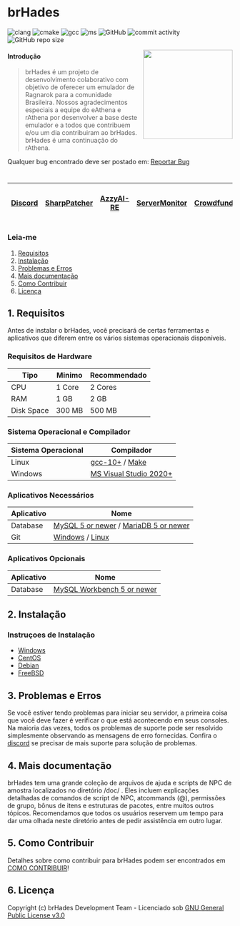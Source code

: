 # brHades

![clang](https://img.shields.io/github/actions/workflow/status/AoShinRo/brHades/build_servers_clang.yml?label=clang%20build&logo=llvm) ![cmake](https://img.shields.io/github/actions/workflow/status/AoShinRo/brHades/build_servers_cmake.yml?label=cmake%20build&logo=cmake) ![gcc](https://img.shields.io/github/actions/workflow/status/AoShinRo/brHades/build_servers_gcc.yml?label=gcc%20build&logo=gnu) ![ms](https://img.shields.io/github/actions/workflow/status/AoShinRo/brHades/build_servers_msbuild.yml?label=ms%20build&logo=visualstudio) ![GitHub](https://img.shields.io/github/license/AoShinRo/brHades.svg) ![commit activity](https://img.shields.io/github/commit-activity/w/AoShinRo/brHades) ![GitHub repo size](https://img.shields.io/github/repo-size/AoShinRo/brHades.svg)

<img src="https://cdn.discordapp.com/attachments/1177272749379567617/1289624475230408704/1727540383711.png?ex=66f97fe2&is=66f82e62&hm=5326b31ccce31df6f41888c6d0379ddee211a2527eeec79d056e89ce51425fdc&" align="right" height="200" />

#### Introdução
> brHades é um projeto de desenvolvimento colaborativo com objetivo de oferecer um emulador de Ragnarok para a comunidade Brasileira.
> Nossos agradecimentos especiais a equipe do eAthena e rAthena por desenvolver a base deste emulador e a todos que contribuem e/ou um dia contribuiram ao brHades. 
> brHades é uma continuação do rAthena.

Qualquer bug encontrado deve ser postado em: [Reportar Bug](https://github.com/AoShinRO/brHades/issues)

# 

[Discord](https://discord.com/invite/DAPWeV677z)|[SharpPatcher](https://github.com/AoShinRO/SharpPatcher)|[AzzyAI-RE](https://github.com/AoShinRO/AzzyAI-RE)|[ServerMonitor](https://github.com/AoShinRO/rAthena-ServMonitor-ByAoShinHo)|[Crowdfunding](https://brHades.org/board/crowdfunding/)|[Fork and Pull Request Q&A](https://brHades.org/board/topic/86913-pull-request-qa/)
--------|--------|--------|--------|--------|--------

### Leia-me
1. [Requisitos](#1-requisitos)
2. [Instalação](#2-instalação)
3. [Problemas e Erros](#3-problemas-e-erros)
4. [Mais documentação](#4-mais-documentação)
5. [Como Contribuir](#5-como-contribuir)
6. [Licença](#6-licença)

## 1. Requisitos
Antes de instalar o brHades, você precisará de certas ferramentas e aplicativos que
diferem entre os vários sistemas operacionais disponíveis.

### Requisitos de Hardware
Tipo | Minimo | Recommendado
------|------|------
CPU | 1 Core | 2 Cores
RAM | 1 GB | 2 GB
Disk Space | 300 MB | 500 MB

### Sistema Operacional e Compilador
Sistema Operacional | Compilador
------|------
Linux  | [gcc-10+](https://www.gnu.org/software/gcc/) / [Make](https://www.gnu.org/software/make/)
Windows | [MS Visual Studio 2020+](https://www.visualstudio.com/downloads/)

### Aplicativos Necessários
Aplicativo | Nome
------|------
Database | [MySQL 5 or newer](https://www.mysql.com/downloads/) / [MariaDB 5 or newer](https://downloads.mariadb.org/)
Git | [Windows](https://gitforwindows.org/) / [Linux](https://git-scm.com/download/linux)

### Aplicativos Opcionais
Aplicativo | Nome
------|------
Database | [MySQL Workbench 5 or newer](http://www.mysql.com/downloads/workbench/)

## 2. Instalação

### Instruçoes de Instalação
  * [Windows](https://github.com/AoShinRo/brHades/wiki/Install-on-Windows)
  * [CentOS](https://github.com/AoShinRo/brHades/wiki/Install-on-Centos)
  * [Debian](https://github.com/AoShinRo/brHades/wiki/Install-on-Debian)
  * [FreeBSD](https://github.com/AoShinRo/brHades/wiki/Install-on-FreeBSD)

## 3. Problemas e Erros

Se você estiver tendo problemas para iniciar seu servidor, a primeira coisa que você deve
fazer é verificar o que está acontecendo em seus consoles. Na maioria das vezes, todos os problemas de suporte
pode ser resolvido simplesmente observando as mensagens de erro fornecidas. Confira o [discord](https://discord.com/invite/DAPWeV677z)
se precisar de mais suporte para solução de problemas.

## 4. Mais documentação
brHades tem uma grande coleção de arquivos de ajuda e scripts de NPC de amostra localizados no diretório /doc/
. Eles incluem explicações detalhadas de comandos de script de NPC, atcommands (@),
permissões de grupo, bônus de itens e estruturas de pacotes, entre muitos outros tópicos.
Recomendamos que todos os usuários reservem um tempo para dar uma olhada neste diretório antes de pedir
assistência em outro lugar.

## 5. Como Contribuir
Detalhes sobre como contribuir para brHades podem ser encontrados em [COMO CONTRIBUIR](https://github.com/AoShinRo/brHades/blob/master/.github/CONTRIBUTING.md)!

## 6. Licença
Copyright (c) brHades Development Team - Licenciado sob [GNU General Public License v3.0](https://github.com/AoShinRo/brHades/blob/master/LICENSE)
